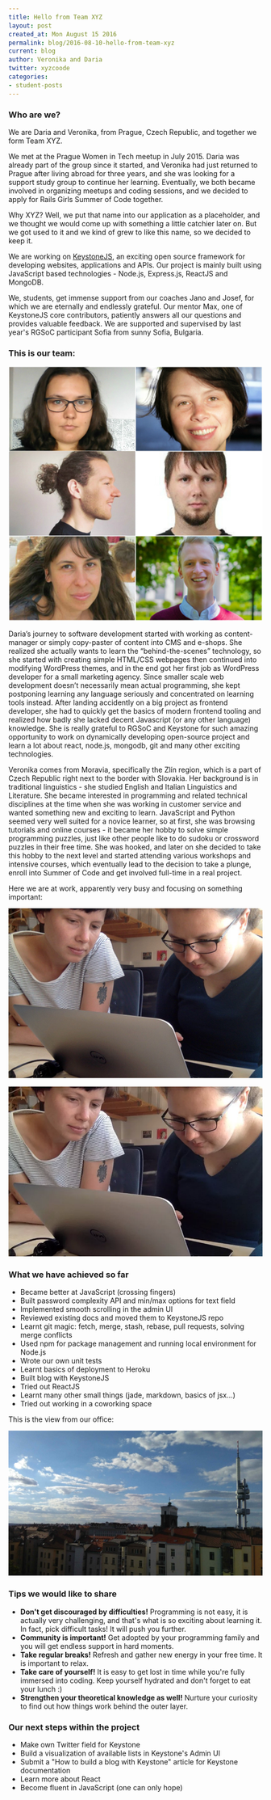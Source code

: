 ```yaml
---
title: Hello from Team XYZ
layout: post
created_at: Mon August 15 2016
permalink: blog/2016-08-10-hello-from-team-xyz
current: blog
author: Veronika and Daria
twitter: xyzcoode
categories:
- student-posts
---
```


### Who are we?

We are Daria and Veronika, from Prague, Czech Republic, and together we form Team XYZ.

We met at the Prague Women in Tech meetup in July 2015. Daria was already part of the group since it started, and Veronika had just returned to Prague after living abroad for three years, and she was looking for a support study group to continue her learning. Eventually, we both became involved in organizing meetups and coding sessions, and we decided to apply for Rails Girls Summer of Code together.

Why XYZ? Well, we put that name into our application as a placeholder, and we thought we would come up with something a little catchier later on. But we got used to it and we kind of grew to like this name, so we decided to keep it.

We are working on [KeystoneJS](http://keystonejs.com/), an exciting open source framework for developing websites, applications and APIs. Our project is mainly built using JavaScript based technologies - Node.js, Express.js, ReactJS and MongoDB.

We, students, get immense support from our coaches Jano and Josef, for which we are eternally and endlessly grateful. Our mentor Max, one of KeystoneJS core contributors, patiently answers all our questions and provides valuable feedback. We are supported and supervised by last year's RGSoC participant Sofia from sunny Sofia, Bulgaria.

### This is our team:

![Team-XYZ](/img/blog/2016/team-xyz.jpg)

Daria’s journey to software development started with working as content-manager or simply copy-paster of content into CMS and e-shops. She realized she actually wants to learn the “behind-the-scenes” technology, so she started with creating simple HTML/CSS webpages then continued into modifying WordPress themes, and in the end got her first job as WordPress developer for a small marketing agency. Since smaller scale web development doesn’t necessarily mean actual programming, she kept postponing learning any language seriously and concentrated on learning tools instead. After landing accidently on a big project as frontend developer, she had to quickly get the basics of modern frontend tooling and realized how badly she lacked decent Javascript (or any other language) knowledge. She is really grateful to RGSoC and Keystone for such amazing opportunity to work on dynamically developing open-source project and learn a lot about react, node.js, mongodb, git and many other exciting technologies.

Veronika comes from Moravia, specifically the Zlín region, which is a part of Czech Republic right next to the border with Slovakia.
Her background is in traditional linguistics - she studied English and Italian Linguistics and Literature.
She became interested in programming and related technical disciplines at the time when she was working in customer service and wanted something new and exciting to learn. JavaScript and Python seemed very well suited for a novice learner, so at first, she was browsing tutorials and online courses - it became her hobby to solve simple programming puzzles, just like other people like to do sudoku or crossword puzzles in their free time.
She was hooked, and later on she decided to take this hobby to the next level and started attending various workshops and intensive courses, which eventually lead to the decision to take a plunge, enroll into Summer of Code and get involved full-time in a real project.

Here we are at work, apparently very busy and focusing on something important:

![Daria and Veronika](/img/blog/2016/xyz-locus.jpg)

![Team-XYZ](/img/blog/2016/xyz-team-working.png)

### What we have achieved so far

* Became better at JavaScript (crossing fingers)
* Built password complexity API and min/max options for text field
* Implemented smooth scrolling in the admin UI
* Reviewed existing docs and moved them to KeystoneJS repo
* Learnt git magic: fetch, merge, stash, rebase, pull requests, solving merge conflicts
* Used npm for package management and running local environment for Node.js
* Wrote our own unit tests
* Learnt basics of deployment to Heroku
* Built blog with KeystoneJS
* Tried out ReactJS
* Learnt many other small things (jade, markdown, basics of jsx...)
* Tried out working in a coworking space

This is the view from our office:

![View from the](/img/blog/2016/prague-coworking.jpg)

### Tips we would like to share

* **Don't get discouraged by difficulties!** Programming is not easy, it is actually very challenging, and that's what is so exciting about learning it. In fact, pick difficult tasks! It will push you further.
* **Community is important!** Get adopted by your programming family and you will get endless support in hard moments.
* **Take regular breaks!** Refresh and gather new energy in your free time. It is important to relax.
* **Take care of yourself!** It is easy to get lost in time while you're fully immersed into coding. Keep yourself hydrated and don't forget to eat your lunch :)
* **Strengthen your theoretical knowledge as well!** Nurture your curiosity to find out how things work behind the outer layer.

### Our next steps within the project

* Make own Twitter field for Keystone
* Build a visualization of available lists in Keystone's Admin UI
* Submit a "How to build a blog with Keystone" article for Keystone documentation
* Learn more about React
* Become fluent in JavaScript (one can only hope)
